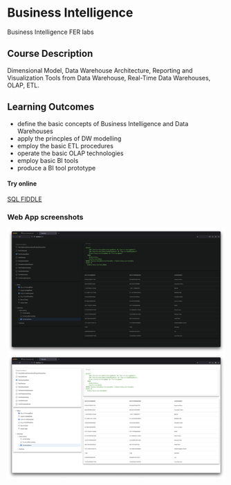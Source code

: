 # Business Intelligence
Business Intelligence FER labs

## Course Description
Dimensional Model, Data Warehouse Architecture, Reporting and Visualization Tools from Data Warehouse, Real-Time Data Warehouses, OLAP, ETL.

## Learning Outcomes
- define the basic concepts of Business Intelligence and Data Warehouses
- apply the princples of DW modelling
- employ the basic ETL procedures
- operate the basic OLAP technologies
- employ basic BI tools
- produce a BI tool prototype

#### Try online
[SQL FIDDLE](http://sqlfiddle.com/#!18)

### Web App screenshots

![Screenshot 1](3-web-app/doc/pic1.png?raw=true)
![Screenshot 2](3-web-app/doc/pic2.png?raw=true)
